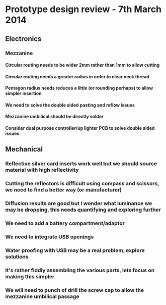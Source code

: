 # Prototype design review - 7th March 2014

## Electronics

### Mezzanine
#### Circular routing needs to be wider 2mm rather than 1mm to allow cutting
#### Circular routing needs a greater radius in order to clear neck thread
#### Pentagon radius needs reduces a little (or rounding perhaps) to allow simpler insertion
#### We need to solve the double sided pasting and reflow issues
#### Mezzanine umbilical should be directly solder
#### Consider dual purpose controller/up lighter PCB to solve double sided issues

## Mechanical
### Reflective silver card inserts work well but we should source material with high reflectivity
### Cutting the reflectors is difficult using compass and scissors, we need to find a better way (or manufacturer)
### Diffusion results are good but I wonder what luminance we may be dropping, this needs quantifying and exploring further
### We need to add a battery compartment/adaptor
### We need to integrate USB openings
### Water proofing with USB may be a real problem, explore solutions
### It's rather fiddly assembling the various parts, lets focus on making this simpler
### We will need to punch of drill the screw cap to allow the mezzanine umbilical passage
